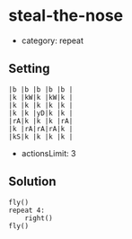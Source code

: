 # steal-the-nose
- category: repeat

## Setting

```
|b |b |b |b |b |
|k |kW|k |kW|k |
|k |k |k |k |k |
|k |k |yD|k |k |
|rA|k |k |k |rA|
|k |rA|rA|rA|k |
|kS|k |k |k |k |
```

- actionsLimit: 3

## Solution

```
fly()
repeat 4:
    right()
fly()
        
```
